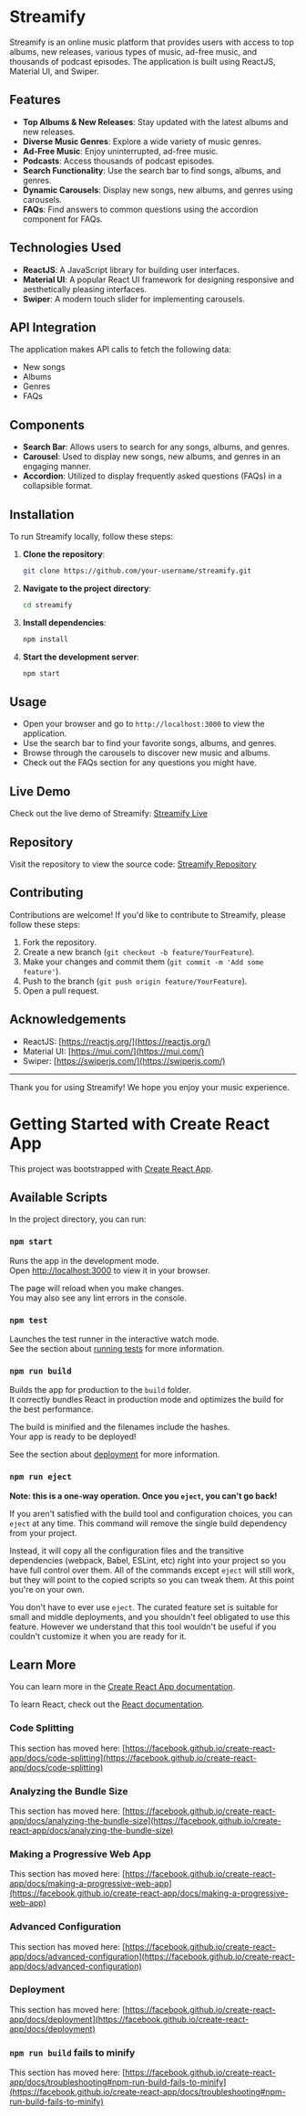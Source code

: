 # Streamify

Streamify is an online music platform that provides users with access to top albums, new releases, various types of music, ad-free music, and thousands of podcast episodes. The application is built using ReactJS, Material UI, and Swiper.

## Features

- **Top Albums & New Releases**: Stay updated with the latest albums and new releases.
- **Diverse Music Genres**: Explore a wide variety of music genres.
- **Ad-Free Music**: Enjoy uninterrupted, ad-free music.
- **Podcasts**: Access thousands of podcast episodes.
- **Search Functionality**: Use the search bar to find songs, albums, and genres.
- **Dynamic Carousels**: Display new songs, new albums, and genres using carousels.
- **FAQs**: Find answers to common questions using the accordion component for FAQs.

## Technologies Used

- **ReactJS**: A JavaScript library for building user interfaces.
- **Material UI**: A popular React UI framework for designing responsive and aesthetically pleasing interfaces.
- **Swiper**: A modern touch slider for implementing carousels.

## API Integration

The application makes API calls to fetch the following data:
- New songs
- Albums
- Genres
- FAQs

## Components

- **Search Bar**: Allows users to search for any songs, albums, and genres.
- **Carousel**: Used to display new songs, new albums, and genres in an engaging manner.
- **Accordion**: Utilized to display frequently asked questions (FAQs) in a collapsible format.

## Installation

To run Streamify locally, follow these steps:

1. **Clone the repository**:
   ```bash
   git clone https://github.com/your-username/streamify.git
   ```

2. **Navigate to the project directory**:
   ```bash
   cd streamify
   ```

3. **Install dependencies**:
   ```bash
   npm install
   ```

4. **Start the development server**:
   ```bash
   npm start
   ```

## Usage

- Open your browser and go to `http://localhost:3000` to view the application.
- Use the search bar to find your favorite songs, albums, and genres.
- Browse through the carousels to discover new music and albums.
- Check out the FAQs section for any questions you might have.

## Live Demo

Check out the live demo of Streamify: [Streamify Live](https://your-live-demo-link.com)

## Repository

Visit the repository to view the source code: [Streamify Repository](https://github.com/your-username/streamify)

## Contributing

Contributions are welcome! If you'd like to contribute to Streamify, please follow these steps:

1. Fork the repository.
2. Create a new branch (`git checkout -b feature/YourFeature`).
3. Make your changes and commit them (`git commit -m 'Add some feature'`).
4. Push to the branch (`git push origin feature/YourFeature`).
5. Open a pull request.


## Acknowledgements

- ReactJS: [https://reactjs.org/](https://reactjs.org/)
- Material UI: [https://mui.com/](https://mui.com/)
- Swiper: [https://swiperjs.com/](https://swiperjs.com/)

---

Thank you for using Streamify! We hope you enjoy your music experience.




# Getting Started with Create React App

This project was bootstrapped with [Create React App](https://github.com/facebook/create-react-app).

## Available Scripts

In the project directory, you can run:

### `npm start`

Runs the app in the development mode.\
Open [http://localhost:3000](http://localhost:3000) to view it in your browser.

The page will reload when you make changes.\
You may also see any lint errors in the console.

### `npm test`

Launches the test runner in the interactive watch mode.\
See the section about [running tests](https://facebook.github.io/create-react-app/docs/running-tests) for more information.

### `npm run build`

Builds the app for production to the `build` folder.\
It correctly bundles React in production mode and optimizes the build for the best performance.

The build is minified and the filenames include the hashes.\
Your app is ready to be deployed!

See the section about [deployment](https://facebook.github.io/create-react-app/docs/deployment) for more information.

### `npm run eject`

**Note: this is a one-way operation. Once you `eject`, you can't go back!**

If you aren't satisfied with the build tool and configuration choices, you can `eject` at any time. This command will remove the single build dependency from your project.

Instead, it will copy all the configuration files and the transitive dependencies (webpack, Babel, ESLint, etc) right into your project so you have full control over them. All of the commands except `eject` will still work, but they will point to the copied scripts so you can tweak them. At this point you're on your own.

You don't have to ever use `eject`. The curated feature set is suitable for small and middle deployments, and you shouldn't feel obligated to use this feature. However we understand that this tool wouldn't be useful if you couldn't customize it when you are ready for it.

## Learn More

You can learn more in the [Create React App documentation](https://facebook.github.io/create-react-app/docs/getting-started).

To learn React, check out the [React documentation](https://reactjs.org/).

### Code Splitting

This section has moved here: [https://facebook.github.io/create-react-app/docs/code-splitting](https://facebook.github.io/create-react-app/docs/code-splitting)

### Analyzing the Bundle Size

This section has moved here: [https://facebook.github.io/create-react-app/docs/analyzing-the-bundle-size](https://facebook.github.io/create-react-app/docs/analyzing-the-bundle-size)

### Making a Progressive Web App

This section has moved here: [https://facebook.github.io/create-react-app/docs/making-a-progressive-web-app](https://facebook.github.io/create-react-app/docs/making-a-progressive-web-app)

### Advanced Configuration

This section has moved here: [https://facebook.github.io/create-react-app/docs/advanced-configuration](https://facebook.github.io/create-react-app/docs/advanced-configuration)

### Deployment

This section has moved here: [https://facebook.github.io/create-react-app/docs/deployment](https://facebook.github.io/create-react-app/docs/deployment)

### `npm run build` fails to minify

This section has moved here: [https://facebook.github.io/create-react-app/docs/troubleshooting#npm-run-build-fails-to-minify](https://facebook.github.io/create-react-app/docs/troubleshooting#npm-run-build-fails-to-minify)

